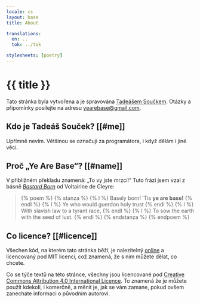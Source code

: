 ```yaml
---
locale: cs
layout: base
title: About

translations:
  en: ..
  tok: ../tok

stylesheets: [poetry]
---
```


# {{ title }}

Tato stránka byla vytvořena a je spravována [Tadeášem Součkem](https://github.com/tadeassoucek). Otázky a připomínky posílejte na adresu [yearebase@gmail.com](mailto:yearebase@gmail.com).

## Kdo je Tadeáš Souček? [[#me]]

Upřímně nevím. Většinou se označuji za programátora, i když dělám i jiné věci.

## Proč „Ye Are Base“? [[#name]]

V přibližném překladu znamená: „To vy jste mrzcí!“ Tuto frázi jsem vzal z básně [_Bastard Born_](https://theanarchistlibrary.org/library/voltairine-de-cleyre-bastard-born) od Voltairine de Cleyre:

<blockquote>
  {% poem %}
    {% stanza %}
      {% l %} Basely born! ’Tis <strong>ye are base!</strong> {% endl %}
      {% l %} Ye who would guerdon holy trust {% endl %}
      {% l %} With slavish law to a tyrant race, {% endl %}
      {% l %} To sow the earth with the seed of lust. {% endl %}
    {% endstanza %}
  {% endpoem %}
</blockquote>

## Co licence? [[#licence]]

Všechen kód, na kterém tato stránka běží, je nalezitelný [online](https://github.com/yearebase/yearebase.github.io) a licencovaný pod MIT licencí, což znamená, že s ním můžete dělat, co chcete.

Co se týče textů na této stránce, všechny jsou licencované pod [Creative Commons Attribution 4.0 International Licence](https://creativecommons.org/licenses/by/4.0/). To znamená že je můžete použít kdekoli, i komerčně, a měnit je, jak se vám zamane, pokud ovšem zanecháte informaci o původním autorovi.

